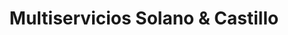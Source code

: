 ---
title: "Multiservicios Solano & Castillo"
url: /puerto-la-cruz/multiservicios-solano-y-castillo/
shop: reparación de automóviles
---